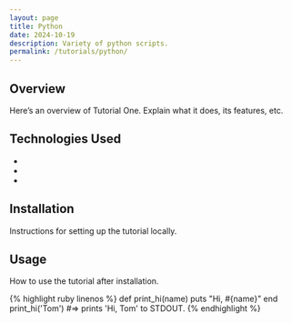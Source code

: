 ```yaml
---
layout: page
title: Python
date: 2024-10-19
description: Variety of python scripts.
permalink: /tutorials/python/
---
```


## Overview
Here’s an overview of Tutorial One. Explain what it does, its features, etc.

## Technologies Used
- 
- 
- 

## Installation
Instructions for setting up the tutorial locally.

## Usage
How to use the tutorial after installation.

<link rel="stylesheet" href="{{ 'css/amiscreant.css' | relative_url }}">
<div class="highlight-zenburn">
{% highlight ruby linenos %}
def print_hi(name)
  puts "Hi, #{name}"
end
print_hi('Tom')
#=> prints 'Hi, Tom' to STDOUT.
{% endhighlight %}
</div>
<style>
  footer {
    display: none;
  }
</style>